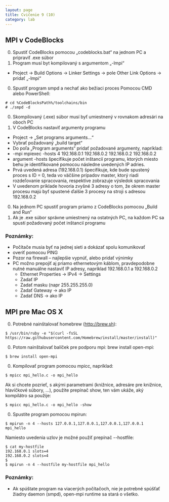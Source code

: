 ```yaml
---
layout: page
title: Cvičenie 9 (10)
category: lab
---
```


## MPI v CodeBlocks

0. Spustiť CodeBlocks pomocou „codeblocks.bat“ na jednom PC a pripraviť .exe súbor
0. Program musí byt kompilovaný s argumentom „-lmpi“
  - Project -> Build Options -> Linker Settings -> pole Other Link Options -> pridať „-lmpi“
0. Spustiť program smpd a nechať ako bežiaci proces Pomocou CMD alebo PowerShell:
```
# cd %CodeBlocksPath%/toolchains/bin
# ./smpd -d
```
0. Skompilovaný (.exe) súbor musí byť umiestnený v rovnakom adresári na oboch PC
0. V CodeBlocks nastaviť argumenty programu
  - Project -> „Set programs arguments...“
  - Vybrať požadovaný „build target“
  - Do poľa „Program arguments“ pridať požadované argumenty, napríklad:
  - -mpi mpiexec -hosts 4 192.168.0.1 192.168.0.2 192.168.0.2 192.168.0.2
  - argument -hosts špecifikuje počet inštancií programu, ktorých miesto behu je identifikované pomocou následne uvedených IP adries.
  - Prvá uvedená adresa (192.168.0.1) špecifikuje, kde bude spustený proces s ID = 0, teda vo väčšine prípadov master, ktorý riadi rozdeľovanie spracovania, respektíve zobrazuje výsledok spracovania
  - V uvedenom príklade hovoria zvyšné 3 adresy o tom, že okrem master procesu majú byť spustené ďalšie 3 procesy na stroji s adresou 192.168.0.2
0. Na jednom PC spustiť program priamo z CodeBlocks pomocou „Build and Run“
0. Ak je .exe súbor správne umiestnený na ostatných PC, na každom PC sa spustí požadovaný počet inštancií programu

### Poznámky:
- Počítače musia byť na jednej sieti a dokázať spolu komunikovať
- overiť pomocou PING
- Pozor na firewall – najlepšie vypnúť, alebo pridať výnimky
- PC možno prepojiť aj priamo ethernetovým káblom, pravdepodobne nutné manuálne nastaviť IP adresy, napríklad 192.168.0.1 a 192.168.0.2
  - Ethernet Properties -> IPv4 -> Settings
  - Zadať IP
  - Zadať masku (napr 255.255.255.0)
  - Zadať Gateway -> ako IP
  - Zadať DNS -> ako IP



## MPI pre Mac OS X

0. Potrebné nainštalovať homebrew (http://brew.sh):
```
$ /usr/bin/ruby -e "$(curl -fsSL https://raw.githubusercontent.com/Homebrew/install/master/install)"
```

0. Potom nainštalovať balíček pre podporu mpi: brew install open-mpi:
```
$ brew install open-mpi
```
0. Kompilovať program pomocou mpicc, napríklad:
```
$ mpicc mpi_hello.c -o mpi_hello  
```
Ak si chcete pozrieť, s akými parametrami (knižnice, adresáre pre knižnice, hlavičkové súbory, ...), použite prepínač show, ten vám ukáže, aký kompilátro sa použije:
```
$ mpicc mpi_hello.c -o mpi_hello -show
```
0. Spustite program pomocou mpirun:
```
$ mpirun -n 4 --hosts 127.0.0.1,127.0.0.1,127.0.0.1,127.0.0.1 mpi_hello
```
Namiesto uvedenia uzlov je možné použiť prepínač --hostfile:
```
$ cat my-hostfile
192.168.0.1 slots=4
192.168.0.2 slots=4
$
$ mpirun -n 4 --hostfile my-hostfile mpi_hello
```

### Poznámky:
- Ak spúštate program na viacerých počítačoch, nie je potrebné spúšťať žiadny daemon (smpd), open-mpi runtime sa stará o všetko.
